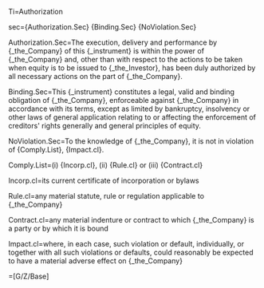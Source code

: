 Ti=Authorization

sec={Authorization.Sec}  {Binding.Sec}  {NoViolation.Sec}

Authorization.Sec=The execution, delivery and performance by {_the_Company} of this {_instrument} is within the power of {_the_Company} and, other than with respect to the actions to be taken when equity is to be issued to {_the_Investor}, has been duly authorized by all necessary actions on the part of {_the_Company}.

Binding.Sec=This {_instrument} constitutes a legal, valid and binding obligation of {_the_Company}, enforceable against {_the_Company} in accordance with its terms, except as limited by bankruptcy, insolvency or other laws of general application relating to or affecting the enforcement of creditors' rights generally and general principles of equity.

NoViolation.Sec=To the knowledge of {_the_Company}, it is not in violation of {Comply.List}, {Impact.cl}.

Comply.List=(i) {Incorp.cl}, (ii) {Rule.cl} or (iii) {Contract.cl}

Incorp.cl=its current certificate of incorporation or bylaws

Rule.cl=any material statute, rule or regulation applicable to {_the_Company}

Contract.cl=any material indenture or contract to which {_the_Company} is a party or by which it is bound

Impact.cl=where, in each case, such violation or default, individually, or together with all such violations or defaults, could reasonably be expected to have a material adverse effect on {_the_Company}

=[G/Z/Base]
